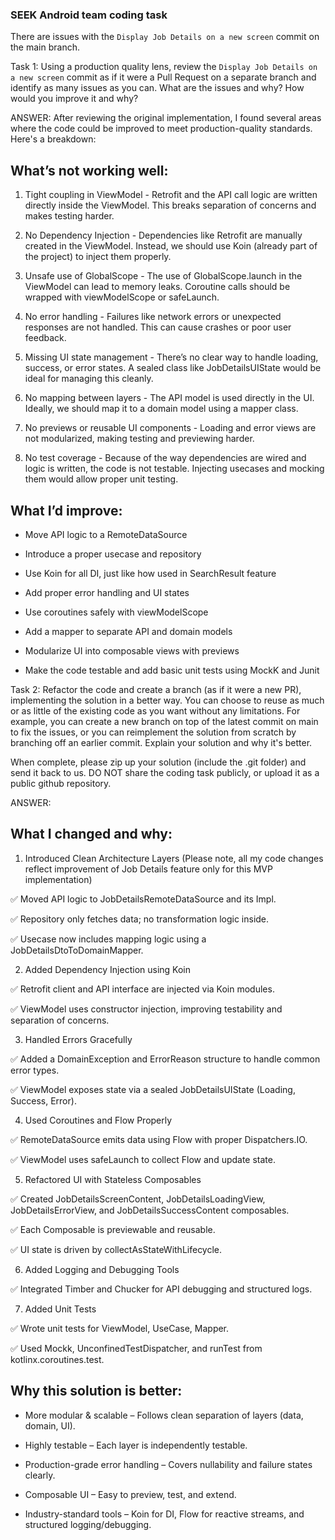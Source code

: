### SEEK Android team coding task ###

There are issues with the `Display Job Details on a new screen` commit on the main branch.

Task 1:
Using a production quality lens, review the `Display Job Details on a new screen` commit
as if it were a Pull Request on a separate branch and identify as many issues as you can. 
What are the issues and why? How would you improve it and why?

ANSWER: After reviewing the original implementation, I found several areas where the code could be improved to meet production-quality standards. Here's a breakdown:

## What’s not working well:

1. Tight coupling in ViewModel - Retrofit and the API call logic are written directly inside the ViewModel. This breaks separation of concerns and makes testing harder.

2. No Dependency Injection - Dependencies like Retrofit are manually created in the ViewModel. Instead, we should use Koin (already part of the project) to inject them properly.

3. Unsafe use of GlobalScope - The use of GlobalScope.launch in the ViewModel can lead to memory leaks. Coroutine calls should be wrapped with viewModelScope or safeLaunch.

4. No error handling - Failures like network errors or unexpected responses are not handled. This can cause crashes or poor user feedback.

5. Missing UI state management - There’s no clear way to handle loading, success, or error states. A sealed class like JobDetailsUIState would be ideal for managing this cleanly.

6. No mapping between layers - The API model is used directly in the UI. Ideally, we should map it to a domain model using a mapper class.

7. No previews or reusable UI components - Loading and error views are not modularized, making testing and previewing harder.

8. No test coverage - Because of the way dependencies are wired and logic is written, the code is not testable. Injecting usecases and mocking them would allow proper unit testing.

## What I’d improve:

- Move API logic to a RemoteDataSource

- Introduce a proper usecase and repository

- Use Koin for all DI, just like how used in SearchResult feature

- Add proper error handling and UI states

- Use coroutines safely with viewModelScope

- Add a mapper to separate API and domain models

- Modularize UI into composable views with previews

- Make the code testable and add basic unit tests using MockK and Junit



Task 2:
Refactor the code and create a branch (as if it were a new PR), implementing the solution in a better way.
You can choose to reuse as much or as little of the existing code as you want without any limitations.
For example, you can create a new branch on top of the latest commit on main to fix the issues,
or you can reimplement the solution from scratch by branching off an earlier commit.
Explain your solution and why it's better.

When complete, please zip up your solution (include the .git folder) and send it back to us.
DO NOT share the coding task publicly, or upload it as a public github repository.

ANSWER: 

## What I changed and why:
1. Introduced Clean Architecture Layers (Please note, all my code changes reflect improvement of Job Details feature only for this MVP implementation)

✅ Moved API logic to JobDetailsRemoteDataSource and its Impl.

✅ Repository only fetches data; no transformation logic inside.

✅ Usecase now includes mapping logic using a JobDetailsDtoToDomainMapper.

2. Added Dependency Injection using Koin

✅ Retrofit client and API interface are injected via Koin modules.

✅ ViewModel uses constructor injection, improving testability and separation of concerns.

3. Handled Errors Gracefully

✅ Added a DomainException and ErrorReason structure to handle common error types.

✅ ViewModel exposes state via a sealed JobDetailsUIState (Loading, Success, Error).

4. Used Coroutines and Flow Properly

✅ RemoteDataSource emits data using Flow with proper Dispatchers.IO.

✅ ViewModel uses safeLaunch to collect Flow and update state.

5. Refactored UI with Stateless Composables

✅ Created JobDetailsScreenContent, JobDetailsLoadingView, JobDetailsErrorView, and JobDetailsSuccessContent composables.

✅ Each Composable is previewable and reusable.

✅ UI state is driven by collectAsStateWithLifecycle.


6. Added Logging and Debugging Tools

✅ Integrated Timber and Chucker for API debugging and structured logs.

7. Added Unit Tests

✅ Wrote unit tests for ViewModel, UseCase, Mapper.

✅ Used Mockk, UnconfinedTestDispatcher, and runTest from kotlinx.coroutines.test.

## Why this solution is better:
- More modular & scalable – Follows clean separation of layers (data, domain, UI).

- Highly testable – Each layer is independently testable.

- Production-grade error handling – Covers nullability and failure states clearly.

- Composable UI – Easy to preview, test, and extend.

- Industry-standard tools – Koin for DI, Flow for reactive streams, and structured logging/debugging.
